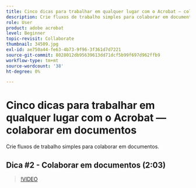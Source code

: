 ```yaml
---
title: Cinco dicas para trabalhar em qualquer lugar com o Acrobat — colaborar em documentos
description: Crie fluxos de trabalho simples para colaborar em documentos
role: User
product: adobe acrobat
level: Beginner
topic-revisit: Collaborate
thumbnail: 34509.jpg
exl-id: ae750a44-fe63-4b73-9f96-3f361d7d7221
source-git-commit: 8028012db95639613dd71dcf5b99f697d962ffb9
workflow-type: tm+mt
source-wordcount: '38'
ht-degree: 0%

---
```


# Cinco dicas para trabalhar em qualquer lugar com o Acrobat — colaborar em documentos

Crie fluxos de trabalho simples para colaborar em documentos.

## Dica #2 - Colaborar em documentos (2:03)

>[!VIDEO](https://video.tv.adobe.com/v/34509)
